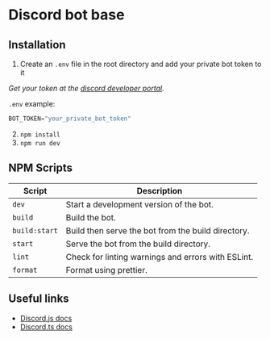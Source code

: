 # Discord bot base

## Installation

1. Create an `.env` file in the root directory and add your private bot token
to it

  *Get your token at the
  [discord developer portal](https://discord.com/developers/).*

  `.env` example:

  ```typescript
  BOT_TOKEN="your_private_bot_token"
  ```

2. `npm install`
3. `npm run dev`

## NPM Scripts

| Script        | Description                                        |
|---------------|----------------------------------------------------|
| `dev`         | Start a development version of the bot.            |
| `build`       | Build the bot.                                     |
| `build:start` | Build then serve the bot from the build directory. |
| `start`       | Serve the bot from the build directory.            |
| `lint`        | Check for linting warnings and errors with ESLint. |
| `format`      | Format using prettier.                             |

## Useful links

- [Discord.js docs](https://discord.js.org/#/docs/main/stable/general/welcome)
- [Discord.ts docs](https://discord-ts.js.org/docs/installation)

